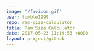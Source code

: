 ```yaml
---
image: "/favicon.gif"
user: tumble1999
repo: ram-size-calculator
title: Ram Size Calculator
date: 2017-05-23 11:19:53 +0000
layout: project/github
---
```


